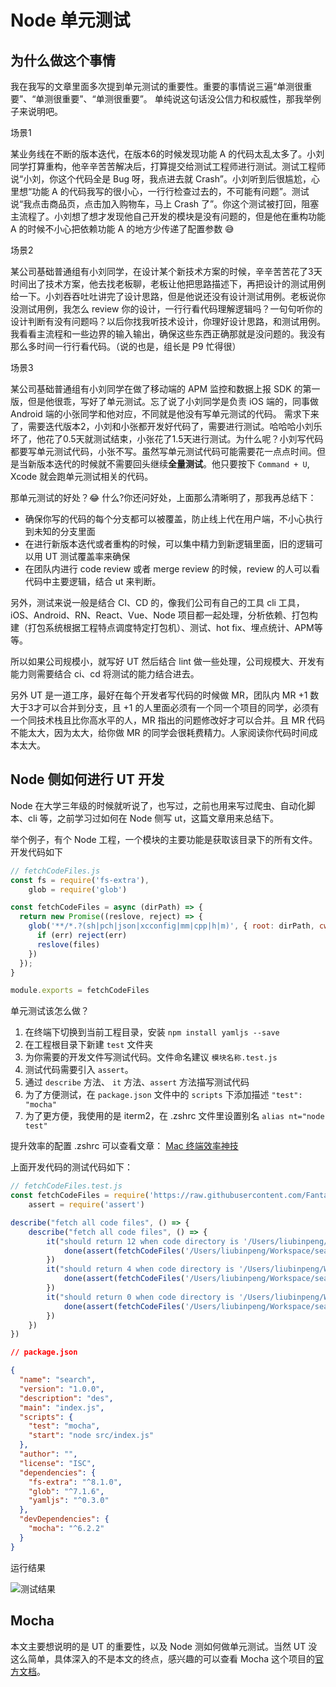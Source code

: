 # Node 单元测试

## 为什么做这个事情

我在我写的文章里面多次提到单元测试的重要性。重要的事情说三遍“单测很重要”、“单测很重要”、“单测很重要”。
单纯说这句话没公信力和权威性，那我举例子来说明吧。

场景1

某业务线在不断的版本迭代，在版本6的时候发现功能 A 的代码太乱太多了。小刘同学打算重构，他辛辛苦苦解决后，打算提交给测试工程师进行测试。测试工程师说“小刘，你这个代码全是 Bug 呀，我点进去就 Crash”。小刘听到后很尴尬，心里想“功能 A 的代码我写的很小心，一行行检查过去的，不可能有问题”。测试说“我点击商品页，点击加入购物车，马上 Crash 了”。你这个测试被打回，阻塞主流程了。小刘想了想才发现他自己开发的模块是没有问题的，但是他在重构功能 A 的时候不小心把依赖功能 A 的地方少传递了配置参数 😅

场景2

某公司基础普通组有小刘同学，在设计某个新技术方案的时候，辛辛苦苦花了3天时间出了技术方案，他去找老板聊，老板让他把思路描述下，再把设计的测试用例给一下。小刘吞吞吐吐讲完了设计思路，但是他说还没有设计测试用例。老板说你没测试用例，我怎么 review 你的设计，一行行看代码理解逻辑吗？一句句听你的设计判断有没有问题吗？以后你找我听技术设计，你理好设计思路，和测试用例。我看看主流程和一些边界的输入输出，确保这些东西正确那就是没问题的。我没有那么多时间一行行看代码。（说的也是，组长是 P9 忙得很）


场景3

某公司基础普通组有小刘同学在做了移动端的 APM 监控和数据上报 SDK 的第一版，但是他很乖，写好了单元测试。忘了说了小刘同学是负责 iOS 端的，同事做 Android 端的小张同学和他对应，不同就是他没有写单元测试的代码。 需求下来了，需要迭代版本2，小刘和小张都开发好代码了，需要进行测试。哈哈哈小刘乐坏了，他花了0.5天就测试结束，小张花了1.5天进行测试。为什么呢？小刘写代码都要写单元测试代码，小张不写。虽然写单元测试代码可能需要花一点点时间。但是当新版本迭代的时候就不需要回头继续**全量测试**。他只要按下 `Command + U`, Xcode 就会跑单元测试相关的代码。


那单元测试的好处？😂 什么?你还问好处，上面那么清晰明了，那我再总结下：
- 确保你写的代码的每个分支都可以被覆盖，防止线上代在用户端，不小心执行到未知的分支里面
- 在进行新版本迭代或者重构的时候，可以集中精力到新逻辑里面，旧的逻辑可以用 UT 测试覆盖率来确保
- 在团队内进行 code review 或者 merge review 的时候，review 的人可以看代码中主要逻辑，结合 ut 来判断。


另外，测试来说一般是结合 CI、CD 的，像我们公司有自己的工具 cli 工具， iOS、Android、RN、React、Vue、Node 项目都一起处理，分析依赖、打包构建（打包系统根据工程特点调度特定打包机）、测试、hot fix、埋点统计、APM等等。

所以如果公司规模小，就写好 UT 然后结合 lint 做一些处理，公司规模大、开发有能力则需要结合 ci、cd 将测试的能力结合进去。


另外 UT 是一道工序，最好在每个开发者写代码的时候做 MR，团队内 MR +1 数大于3才可以合并到分支，且 +1 的人里面必须有一个同一个项目的同学，必须有一个同技术栈且比你高水平的人，MR 指出的问题修改好才可以合并。且 MR 代码不能太大，因为太大，给你做 MR 的同学会很耗费精力。人家阅读你代码时间成本太大。

## Node 侧如何进行 UT 开发

Node 在大学三年级的时候就听说了，也写过，之前也用来写过爬虫、自动化脚本、cli 等，之前学习过如何在 Node 侧写 ut，这篇文章用来总结下。



举个例子，有个 Node 工程，一个模块的主要功能是获取该目录下的所有文件。开发代码如下

```javascript
// fetchCodeFiles.js
const fs = require('fs-extra'),
    glob = require('glob')

const fetchCodeFiles = async (dirPath) => {
  return new Promise((reslove, reject) => {
    glob('**/*.?(sh|pch|json|xcconfig|mm|cpp|h|m)', { root: dirPath, cwd: dirPath, realpath: true }, (err, files) => {
      if (err) reject(err)
      reslove(files)
    })
  });
}

module.exports = fetchCodeFiles
```

单元测试该怎么做？
1. 在终端下切换到当前工程目录，安装 `npm install yamljs --save`
2. 在工程根目录下新建 `test` 文件夹
3. 为你需要的开发文件写测试代码。文件命名建议 `模块名称.test.js`
4. 测试代码需要引入 `assert`。
5. 通过 `describe` 方法、 `it` 方法、`assert` 方法描写测试代码
6. 为了方便测试，在 `package.json` 文件中的 `scripts` 下添加描述 `"test": "mocha"`
7. 为了更方便，我使用的是 iterm2，在 .zshrc 文件里设置别名 `alias nt="node test"`

提升效率的配置 .zshrc 可以查看文章： [Mac 终端效率神技](https://raw.githubusercontent.com/FantasticLBP/knowledge-kit/master/Chapter7&#32;-&#32;Geek&#32;Talk/7.10.md)

上面开发代码的测试代码如下：

```javascript
// fetchCodeFiles.test.js
const fetchCodeFiles = require('https://raw.githubusercontent.com/FantasticLBP/knowledge-kit/master/src/fetchCodeFiles'),
    assert = require('assert')

describe("fetch all code files", () => {
    describe("fetch all code files", () => {
        it("should return 12 when code directory is '/Users/liubinpeng/Workspace/search_key/test/code'", (done) => {
            done(assert(fetchCodeFiles('/Users/liubinpeng/Workspace/search_key/test/code')) === 12)
        })
        it("should return 4 when code directory is '/Users/liubinpeng/Workspace/search_key/test/code/Classes'", (done) => {
            done(assert(fetchCodeFiles('/Users/liubinpeng/Workspace/search_key/test/code/Classes')) === 4)
        })
        it("should return 0 when code directory is '/Users/liubinpeng/Workspace/search_key/test/code/EmptyCodeFiles'", (done) => {
            done(assert(fetchCodeFiles('/Users/liubinpeng/Workspace/search_key/test/code/EmptyCodeFiles')) === 0)
        })
    })
})
```

```json
// package.json

{
  "name": "search",
  "version": "1.0.0",
  "description": "des",
  "main": "index.js",
  "scripts": {
    "test": "mocha",
    "start": "node src/index.js"
  },
  "author": "",
  "license": "ISC",
  "dependencies": {
    "fs-extra": "^8.1.0",
    "glob": "^7.1.6",
    "yamljs": "^0.3.0"
  },
  "devDependencies": {
    "mocha": "^6.2.2"
  }
}
```

运行结果

![测试结果](https://raw.githubusercontent.com/FantasticLBP/knowledge-kit/master/assets/2019-12-16-nodeUT.png)



## Mocha 

本文主要想说明的是 UT 的重要性，以及 Node 测如何做单元测试。当然 UT 没这么简单，具体深入的不是本文的终点，感兴趣的可以查看 Mocha 这个项目的[官方文档](https://mochajs.org)。